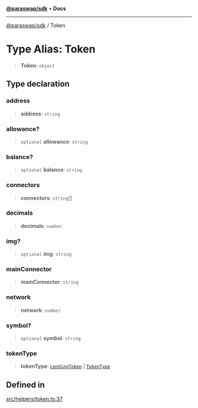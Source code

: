 [**@paraswap/sdk**](../README.md) • **Docs**

***

[@paraswap/sdk](../globals.md) / Token

# Type Alias: Token

> **Token**: `object`

## Type declaration

### address

> **address**: `string`

### allowance?

> `optional` **allowance**: `string`

### balance?

> `optional` **balance**: `string`

### connectors

> **connectors**: `string`[]

### decimals

> **decimals**: `number`

### img?

> `optional` **img**: `string`

### mainConnector

> **mainConnector**: `string`

### network

> **network**: `number`

### symbol?

> `optional` **symbol**: `string`

### tokenType

> **tokenType**: [`LendingToken`](../-internal-/type-aliases/LendingToken.md) \| [`TokenType`](../-internal-/type-aliases/TokenType.md)

## Defined in

[src/helpers/token.ts:37](https://github.com/paraswap/paraswap-sdk/blob/master/src/helpers/token.ts#L37)
